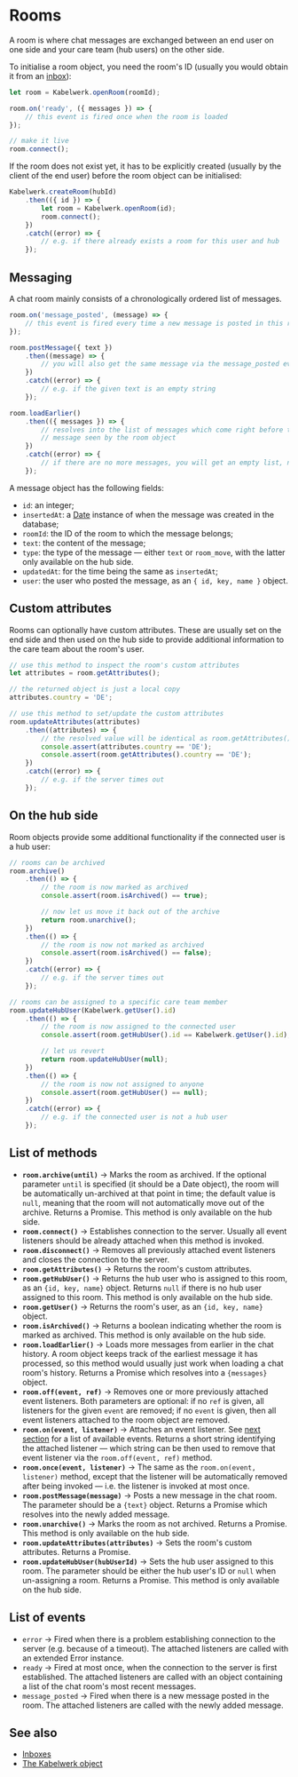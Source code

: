 # Rooms

A room is where chat messages are exchanged between an end user on one side and your care team (hub users) on the other side.

To initialise a room object, you need the room's ID (usually you would obtain it from an [inbox](./inboxes.md)):

```js
let room = Kabelwerk.openRoom(roomId);

room.on('ready', ({ messages }) => {
    // this event is fired once when the room is loaded
});

// make it live
room.connect();
```

If the room does not exist yet, it has to be explicitly created (usually by the client of the end user) before the room object can be initialised:

```js
Kabelwerk.createRoom(hubId)
    .then(({ id }) => {
        let room = Kabelwerk.openRoom(id);
        room.connect();
    })
    .catch((error) => {
        // e.g. if there already exists a room for this user and hub
    });
```

## Messaging

A chat room mainly consists of a chronologically ordered list of messages.

```js
room.on('message_posted', (message) => {
    // this event is fired every time a new message is posted in this room
});

room.postMessage({ text })
    .then((message) => {
        // you will also get the same message via the message_posted event
    })
    .catch((error) => {
        // e.g. if the given text is an empty string
    });

room.loadEarlier()
    .then(({ messages }) => {
        // resolves into the list of messages which come right before the earliest
        // message seen by the room object
    })
    .catch((error) => {
        // if there are no more messages, you will get an empty list, not an error
    });
```

A message object has the following fields:

-   `id`: an integer;
-   `insertedAt`: a [Date](https://developer.mozilla.org/en-US/docs/Web/JavaScript/Reference/Global_Objects/Date) instance of when the message was created in the database;
-   `roomId`: the ID of the room to which the message belongs;
-   `text`: the content of the message;
-   `type`: the type of the message — either `text` or `room_move`, with the latter only available on the hub side.
-   `updatedAt`: for the time being the same as `insertedAt`;
-   `user`: the user who posted the message, as an `{ id, key, name }` object.

## Custom attributes

Rooms can optionally have custom attributes. These are usually set on the end side and then used on the hub side to provide additional information to the care team about the room's user.

```js
// use this method to inspect the room's custom attributes
let attributes = room.getAttributes();

// the returned object is just a local copy
attributes.country = 'DE';

// use this method to set/update the custom attributes
room.updateAttributes(attributes)
    .then((attributes) => {
        // the resolved value will be identical as room.getAttributes() here
        console.assert(attributes.country == 'DE');
        console.assert(room.getAttributes().country == 'DE');
    })
    .catch((error) => {
        // e.g. if the server times out
    });
```

## On the hub side

Room objects provide some additional functionality if the connected user is a hub user:

```js
// rooms can be archived
room.archive()
    .then(() => {
        // the room is now marked as archived
        console.assert(room.isArchived() == true);

        // now let us move it back out of the archive
        return room.unarchive();
    })
    .then(() => {
        // the room is now not marked as archived
        console.assert(room.isArchived() == false);
    })
    .catch((error) => {
        // e.g. if the server times out
    });

// rooms can be assigned to a specific care team member
room.updateHubUser(Kabelwerk.getUser().id)
    .then(() => {
        // the room is now assigned to the connected user
        console.assert(room.getHubUser().id == Kabelwerk.getUser().id);

        // let us revert
        return room.updateHubUser(null);
    })
    .then(() => {
        // the room is now not assigned to anyone
        console.assert(room.getHubUser() == null);
    })
    .catch((error) => {
        // e.g. if the connected user is not a hub user
    });
```

## List of methods

-   **`room.archive(until)`** → Marks the room as archived. If the optional parameter `until` is specified (it should be a Date object), the room will be automatically un-archived at that point in time; the default value is `null`, meaning that the room will not automatically move out of the archive. Returns a Promise. This method is only available on the hub side.
-   **`room.connect()`** → Establishes connection to the server. Usually all event listeners should be already attached when this method is invoked.
-   **`room.disconnect()`** → Removes all previously attached event listeners and closes the connection to the server.
-   **`room.getAttributes()`** → Returns the room's custom attributes.
-   **`room.getHubUser()`** → Returns the hub user who is assigned to this room, as an `{id, key, name}` object. Returns `null` if there is no hub user assigned to this room. This method is only available on the hub side.
-   **`room.getUser()`** → Returns the room's user, as an `{id, key, name}` object.
-   **`room.isArchived()`** → Returns a boolean indicating whether the room is marked as archived. This method is only available on the hub side.
-   **`room.loadEarlier()`** → Loads more messages from earlier in the chat history. A room object keeps track of the earliest message it has processed, so this method would usually just work when loading a chat room's history. Returns a Promise which resolves into a `{messages}` object.
-   **`room.off(event, ref)`** → Removes one or more previously attached event listeners. Both parameters are optional: if no `ref` is given, all listeners for the given `event` are removed; if no `event` is given, then all event listeners attached to the room object are removed.
-   **`room.on(event, listener)`** → Attaches an event listener. See [next section](#list-of-events) for a list of available events. Returns a short string identifying the attached listener — which string can be then used to remove that event listener via the `room.off(event, ref)` method.
-   **`room.once(event, listener)`** → The same as the `room.on(event, listener)` method, except that the listener will be automatically removed after being invoked — i.e. the listener is invoked at most once.
-   **`room.postMessage(message)`** → Posts a new message in the chat room. The parameter should be a `{text}` object. Returns a Promise which resolves into the newly added message.
-   **`room.unarchive()`** → Marks the room as not archived. Returns a Promise. This method is only available on the hub side.
-   **`room.updateAttributes(attributes)`** → Sets the room's custom attributes. Returns a Promise.
-   **`room.updateHubUser(hubUserId)`** → Sets the hub user assigned to this room. The parameter should be either the hub user's ID or `null` when un-assigning a room. Returns a Promise. This method is only available on the hub side.

## List of events

-   `error` → Fired when there is a problem establishing connection to the server (e.g. because of a timeout). The attached listeners are called with an extended Error instance.
-   `ready` → Fired at most once, when the connection to the server is first established. The attached listeners are called with an object containing a list of the chat room's most recent messages.
-   `message_posted` → Fired when there is a new message posted in the room. The attached listeners are called with the newly added message.

## See also

-   [Inboxes](./inboxes.md)
-   [The Kabelwerk object](./kabelwerk.md)
